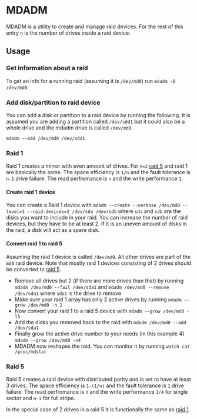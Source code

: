 # MDADM

MDADM is a utility to create and manage raid devices.
For the rest of this entry `n` is the number of drives inside a raid device.

## Usage

### Get information about a raid

To get an info for a running raid (assuming it is `/dev/md0`) run
`mdadm -D /dev/md0`.

### Add disk/partition to raid device

You can add a disk or partition to a raid device by running the following.
It is assumed you are adding a partition called `/dev/sdd1` but it could also
be a whole drive and the mdadm drive is called `/dev/md0`.

`mdadm --add /dev/md0 /dev/sdd1`

### Raid 1

Raid 1 creates a mirror with even amount of drives.
For `n=2` [raid 5](#raid-5) and raid 1 are basically the same.
The space efficiency is `1/n` and the fault tolerance is `n-1` drive failure.
The read perfromance is `n` and the write performance `1`.

#### Create raid 1 device

You can create a Raid 1 device with
`mdadm --create --verbose /dev/md0 --level=1 --raid-devices=2 /dev/sda /dev/sdb`
where `sda` and `sdb` are the disks you want to include in your raid.
You can increase the number of raid devices, but they have to be at least 2.
If it is an uneven amount of disks in the raid, a disk will act as a spare disk.

#### Convert raid 1 to raid 5

Assuming the raid 1 device is called `/dev/md0`.
All other drives are part of the `md0` raid device.
Note that mostly raid 1 devices consisting of 2 drives should be converted to
[raid 5](#raid-5).

- Remove all drives but 2 (if there are more drives than that) by running
  `mdadm /dev/md0 --fail /dev/sda1` and `mdadm /dev/md0 --remove /dev/sda1`
  where `sda1` is the drive to remove
- Make sure your raid 1 array has only 2 active drives by running
  `mdadm --grow /dev/md0 -n 2`
- Now convert your raid 1 to a raid 5 device with `mdadm --grow /dev/md0 -l5`
- Add the disks you removed back to the raid with
  `mdadm /dev/md0 --add /dev/sda1`
- Finally grow the active drive number to your needs (in this example 4)
  `mdadm --grow /dev/md0 -n4`
- MDADM now reshapes the raid. You can monitor it by running
  `watch cat /proc/mdstat`

### Raid 5

Raid 5 creates a raid device with distributed parity and is set to have at least
3 drives.
The space efficiency is `1-(1/n)` and the fault tolerance is `1` drive failure.
The read perfromance is `n` and the write performance `1/4` for single sector
and `n-1` for full stripe.

In the special case of 2 drives in a raid 5 it is functionally the same as
[raid 1](#raid-1).
